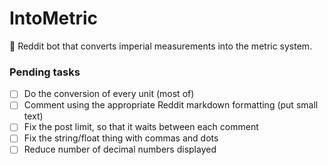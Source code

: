 # IntoMetric

📐 Reddit bot that converts imperial measurements into the metric system.

### Pending tasks

* [ ] Do the conversion of every unit (most of)
* [ ] Comment using the appropriate Reddit markdown formatting (put small text)
* [ ] Fix the post limit, so that it waits between each comment
* [ ] Fix the string/float thing with commas and dots
* [ ] Reduce number of decimal numbers displayed
